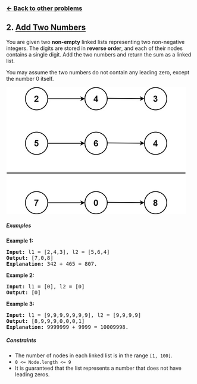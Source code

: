 ### [&#8592; Back to other problems](../../README.md)

## 2. [Add Two Numbers](https://leetcode.com/problems/add-two-numbers/)

You are given two **non-empty** linked lists representing two non-negative integers. The digits are
stored in **reverse order**, and each of their nodes contains a single digit. Add the two numbers
and
return the sum as a linked list.

You may assume the two numbers do not contain any leading zero, except the number 0 itself.

![add two numbers example](assets/add_two_number.jpg "Add Two Numbers example")

##### Examples

**Example 1:**

<pre>
<b>Input:</b> l1 = [2,4,3], l2 = [5,6,4]
<b>Output:</b> [7,0,8]
<b>Explanation:</b> 342 + 465 = 807.
</pre>

**Example 2:**

<pre>
<b>Input:</b> l1 = [0], l2 = [0]
<b>Output:</b> [0]
</pre>

**Example 3:**

<pre>
<b>Input:</b> l1 = [9,9,9,9,9,9,9], l2 = [9,9,9,9]
<b>Output:</b> [8,9,9,9,0,0,0,1]
<b>Explanation:</b> 9999999 + 9999 = 10009998.
</pre>

##### Constraints

* The number of nodes in each linked list is in the range `[1, 100]`.
* <code>0 <= Node.length <= 9</code>
* It is guaranteed that the list represents a number that does not have leading zeros.
